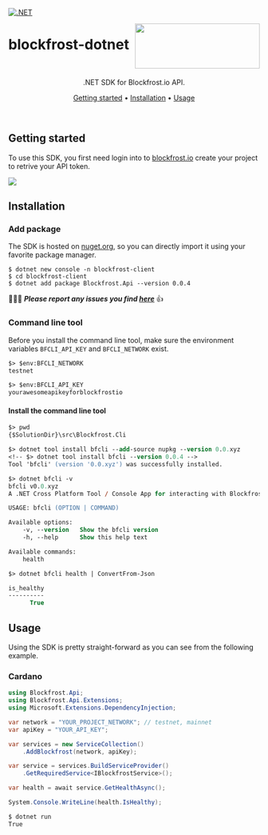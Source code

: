 [![.NET](https://github.com/blockfrost/blockfrost-dotnet/actions/workflows/dotnet.yml/badge.svg?branch=master)](https://github.com/blockfrost/blockfrost-dotnet/actions/workflows/dotnet.yml)
<br/>

<img src="https://blockfrost.io/images/logo.svg" width="250" align="right" height="90">

# blockfrost-dotnet

<br/>

<p align="center">.NET SDK for Blockfrost.io API.</p>
<p align="center">
  <a href="#getting-started">Getting started</a> •
  <a href="#installation">Installation</a> •
  <a href="#usage">Usage</a>
</p>
<br>

## Getting started

To use this SDK, you first need login into to [blockfrost.io](https://blockfrost.io) create your project to retrive your API token.

<img src="https://i.imgur.com/smY12ro.png">

<br/>

## Installation

###  Add package

The SDK is hosted on [nuget.org](https://www.nuget.org/packages/Blockfrost.Api/latest), so you can directly import it using your favorite package manager.

```console
$ dotnet new console -n blockfrost-client
$ cd blockfrost-client
$ dotnet add package Blockfrost.Api --version 0.0.4
```

🚧🚧🚧 ***Please report any issues you find [here](https://github.com/blockfrost/blockfrost-dotnet/issues/new)*** 👍

### Command line tool

Before you install the command line tool, make sure the environment variables `BFCLI_API_KEY` and `BFCLI_NETWORK` exist.

```ps
$> $env:BFCLI_NETWORK
testnet

$> $env:BFCLI_API_KEY
yourawesomeapikeyforblockfrostio
```

#### Install the command line tool

```ps
$> pwd
{$SolutionDir}\src\Blockfrost.Cli

$> dotnet tool install bfcli --add-source nupkg --version 0.0.xyz
<!-- $> dotnet tool install bfcli --version 0.0.4 -->
Tool 'bfcli' (version '0.0.xyz') was successfully installed.

$> dotnet bfcli -v
bfcli v0.0.xyz
A .NET Cross Platform Tool / Console App for interacting with Blockfrost API.

USAGE: bfcli (OPTION | COMMAND)

Available options:
    -v, --version   Show the bfcli version
    -h, --help      Show this help text

Available commands:
    health

$> dotnet bfcli health | ConvertFrom-Json

is_healthy
----------
      True
```

## Usage

Using the SDK is pretty straight-forward as you can see from the following example.

### Cardano

```cs
using Blockfrost.Api;
using Blockfrost.Api.Extensions;
using Microsoft.Extensions.DependencyInjection;

var network = "YOUR_PROJECT_NETWORK"; // testnet, mainnet
var apiKey = "YOUR_API_KEY";

var services = new ServiceCollection()
    .AddBlockfrost(network, apiKey);

var service = services.BuildServiceProvider()
    .GetRequiredService<IBlockfrostService>();

var health = await service.GetHealthAsync();

System.Console.WriteLine(health.IsHealthy);
```

```sh
$ dotnet run
True
```

<!--

### IPFS

```cs
// TODO
```

For a more detailed list of possibilities, [check out the wiki](https://github.com/blockfrost/blockfrost-dotnet/wiki).

-->
